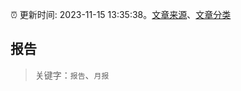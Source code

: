 :alarm_clock: 更新时间: 2023-11-15 13:35:38。[文章来源](/README.md)、[文章分类](/TAGS.md)

## 报告


> 关键字：`报告`、`月报`



